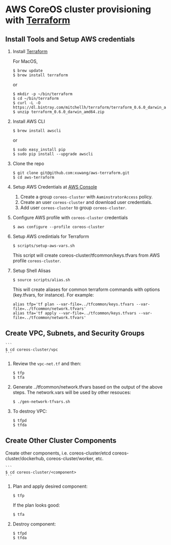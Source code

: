 # AWS CoreOS cluster provisioning with [Terraform](http://www.terraform.io/downloads.html)

## Install Tools and Setup AWS credentials

1. Install [Terraform](http://www.terraform.io/downloads.html)

    For MacOS,
    ```
    $ brew update
    $ brew install terraform
    ```
    or
    ```
    $ mkdir -p ~/bin/terraform
    $ cd ~/bin/terraform
    $ curl -L -O https://dl.bintray.com/mitchellh/terraform/terraform_0.6.0_darwin_amd64.zip
    $ unzip terraform_0.6.0_darwin_amd64.zip
    ```

1. Install AWS CLI
    ```
    $ brew install awscli
    ```
    or

    ```
    $ sudo easy_install pip
    $ sudo pip install --upgrade awscli
    ```

1. Clone the repo    
    ```
    $ git clone git@github.com:xuwang/aws-terraform.git
    $ cd aws-terraform
    ```
1. Setup AWS Credentials at [AWS Console](https://console.aws.amazon.com/)
    1. Create a group `coreos-cluster` with `AaminstratorAccess` policy.
    2. Create an user `coreos-cluster` and download user credentials.
    3. Add user `coreos-cluster` to group `coreos-cluster`.

1. Configure AWS profile with `coreos-cluster` credentials
    ```
    $ aws configure --profile coreos-cluster
    ```

1. Setup AWS credintials for Terraform
    ```
    $ scripts/setup-aws-vars.sh
    ```
    This script will create coreos-cluster/tfcommon/keys.tfvars from AWS profile `coreos-cluster`.

1. Setup Shell Alisas
    ```
    $ source scripts/alias.sh
    ```
    This will create aliases for common terraform commands with options (key.tfvars, for instance). For example:
    ```
    alias tfp='tf plan --var-file=../tfcommon/keys.tfvars --var-file=../tfcommon/network.tfvars'
    alias tfa='tf apply --var-file=../tfcommon/keys.tfvars --var-file=../tfcommon/network.tfvars'
    ```

## Create VPC, Subnets, and Security Groups

    ```
    $ cd coreos-cluster/vpc
    ```

1. Review the `vpc-net.tf` and then:
    ```
    $ tfp
    $ tfa
    ```

1. Generate ../tfcommon/network.tfvars based on the output of the above steps. 
The network.vars will be used by other resouces:
    
    ```
    $ ./gen-network-tfvars.sh
    ```

1. To destroy VPC:
    ```
    $ tfpd
    $ tfda
    ```

## Create Other Cluster Components

Create other components, i.e. coreos-cluster/etcd coreos-cluster/dockerhub, coreos-cluster/worker, etc.

    ```
    $ cd coreos-cluster/<component>
    ```

1. Plan and apply desired component:
    ```
    $ tfp 
    ```
    If the plan looks good:
    ```
    $ tfa
    ```

1. Destroy component:
    ```
    $ tfpd
    $ tfda
    ```
